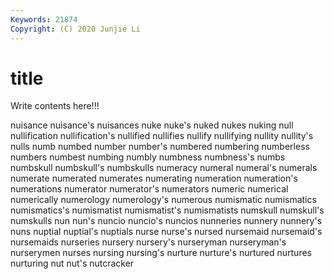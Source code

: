 ```yaml
---
Keywords: 21874
Copyright: (C) 2020 Junjie Li
---
```


# title

Write contents here!!!
 
nuisance 
nuisance's 
nuisances 
nuke 
nuke's 
nuked 
nukes
nuking 
null 
nullification 
nullification's 
nullified 
nullifies 
nullify 
nullifying 
nullity 
nullity's
nulls 
numb 
numbed 
number 
number's 
numbered 
numbering 
numberless 
numbers 
numbest
numbing 
numbly 
numbness 
numbness's 
numbs 
numbskull 
numbskull's 
numbskulls 
numeracy 
numeral
numeral's 
numerals 
numerate 
numerated 
numerates 
numerating 
numeration 
numeration's 
numerations 
numerator
numerator's 
numerators 
numeric 
numerical 
numerically 
numerology 
numerology's 
numerous 
numismatic 
numismatics
numismatics's 
numismatist 
numismatist's 
numismatists 
numskull 
numskull's 
numskulls 
nun 
nun's 
nuncio
nuncio's 
nuncios 
nunneries 
nunnery 
nunnery's 
nuns 
nuptial 
nuptial's 
nuptials 
nurse
nurse's 
nursed 
nursemaid 
nursemaid's 
nursemaids 
nurseries 
nursery 
nursery's 
nurseryman 
nurseryman's
nurserymen 
nurses 
nursing 
nursing's 
nurture 
nurture's 
nurtured 
nurtures 
nurturing 
nut
nut's 
nutcracker 
